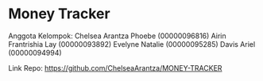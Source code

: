 # Money Tracker

Anggota Kelompok:
Chelsea Arantza Phoebe (00000096816)
Airin Frantrishia Lay (00000093892)
Evelyne Natalie (00000095285)
Davis Ariel (00000094994)

Link Repo: https://github.com/ChelseaArantza/MONEY-TRACKER
